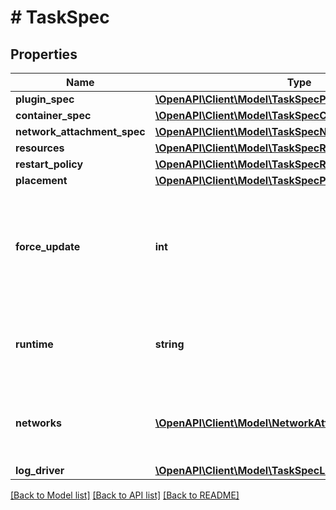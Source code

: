 # # TaskSpec

## Properties

Name | Type | Description | Notes
------------ | ------------- | ------------- | -------------
**plugin_spec** | [**\OpenAPI\Client\Model\TaskSpecPluginSpec**](TaskSpecPluginSpec.md) |  | [optional]
**container_spec** | [**\OpenAPI\Client\Model\TaskSpecContainerSpec**](TaskSpecContainerSpec.md) |  | [optional]
**network_attachment_spec** | [**\OpenAPI\Client\Model\TaskSpecNetworkAttachmentSpec**](TaskSpecNetworkAttachmentSpec.md) |  | [optional]
**resources** | [**\OpenAPI\Client\Model\TaskSpecResources**](TaskSpecResources.md) |  | [optional]
**restart_policy** | [**\OpenAPI\Client\Model\TaskSpecRestartPolicy**](TaskSpecRestartPolicy.md) |  | [optional]
**placement** | [**\OpenAPI\Client\Model\TaskSpecPlacement**](TaskSpecPlacement.md) |  | [optional]
**force_update** | **int** | A counter that triggers an update even if no relevant parameters have been changed. | [optional]
**runtime** | **string** | Runtime is the type of runtime specified for the task executor. | [optional]
**networks** | [**\OpenAPI\Client\Model\NetworkAttachmentConfig[]**](NetworkAttachmentConfig.md) | Specifies which networks the service should attach to. | [optional]
**log_driver** | [**\OpenAPI\Client\Model\TaskSpecLogDriver**](TaskSpecLogDriver.md) |  | [optional]

[[Back to Model list]](../../README.md#models) [[Back to API list]](../../README.md#endpoints) [[Back to README]](../../README.md)
